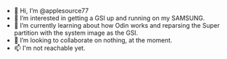 - 👋 Hi, I’m @applesource77
- 👀 I’m interested in getting a GSI up and running on my SAMSUNG.
- 🌱 I’m currently learning about how Odin works and reparsing the Super partition with the system image as the GSI.
- 💞️ I’m looking to collaborate on nothing, at the moment.
- 📫 I'm not reachable yet.

<!---
applesource77/applesource77 is a ✨ special ✨ repository because its `README.md` (this file) appears on your GitHub profile.
You can click the Preview link to take a look at your changes.
--->

